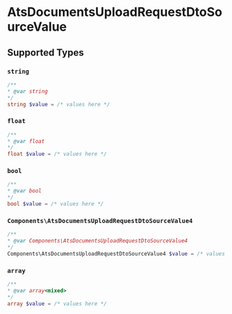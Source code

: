 # AtsDocumentsUploadRequestDtoSourceValue


## Supported Types

### `string`

```php
/**
* @var string
*/
string $value = /* values here */
```

### `float`

```php
/**
* @var float
*/
float $value = /* values here */
```

### `bool`

```php
/**
* @var bool
*/
bool $value = /* values here */
```

### `Components\AtsDocumentsUploadRequestDtoSourceValue4`

```php
/**
* @var Components\AtsDocumentsUploadRequestDtoSourceValue4
*/
Components\AtsDocumentsUploadRequestDtoSourceValue4 $value = /* values here */
```

### `array`

```php
/**
* @var array<mixed>
*/
array $value = /* values here */
```


